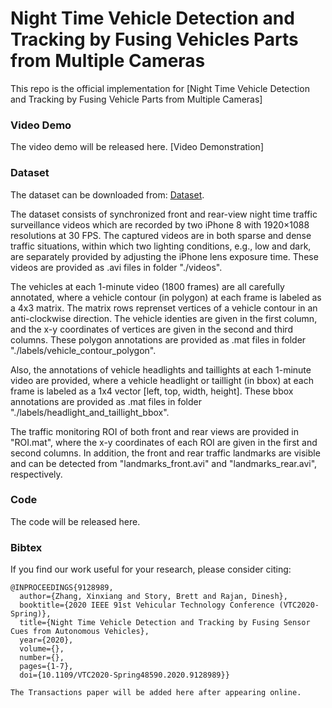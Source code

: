 # Night Time Vehicle Detection and Tracking by Fusing Vehicles Parts from Multiple Cameras

This repo is the official implementation for [Night Time Vehicle Detection and Tracking by Fusing Vehicle Parts from Multiple Cameras]

### Video Demo
The video demo will be released here. [Video Demonstration]

### Dataset
The dataset can be downloaded from: [Dataset](https://drive.google.com/drive/folders/13jOnlugcSmGpu27-i477cq_AxN1kuV3X?usp=sharing). 

The dataset consists of synchronized front and rear-view night time traffic surveillance videos which are recorded by two iPhone 8 with 1920×1088 resolutions at 30 FPS. The captured videos are in both sparse and dense traffic situations, within which two lighting conditions, e.g., low and dark, are separately provided by adjusting the iPhone lens exposure time. These videos are provided as .avi files in folder "./videos". 

The vehicles at each 1-minute video (1800 frames) are all carefully annotated, where a vehicle contour (in polygon) at each frame is labeled as a 4x3 matrix. The matrix rows reprenset vertices of a vehicle contour in an anti-clockwise direction. The vehicle identies are given in the first column, and the x-y coordinates of vertices are given in the second and third columns. These polygon annotations are provided as .mat files in folder "./labels/vehicle_contour_polygon". 

Also, the annotations of vehicle headlights and taillights at each 1-minute video are provided, where a vehicle headlight or taillight (in bbox) at each frame is labeled as a 1x4 vector [left, top, width, height]. These bbox annotations are provided as .mat files in folder "./labels/headlight_and_taillight_bbox". 

The traffic monitoring ROI of both front and rear views are provided in "ROI.mat", where the x-y coordinates of each ROI are given in the first and second columns. In addition, the front and rear traffic landmarks are visible and can be detected from "landmarks_front.avi" and "landmarks_rear.avi", respectively.

### Code

The code will be released here. 

### Bibtex
If you find our work useful for your research, please consider citing:

    @INPROCEEDINGS{9128989,
      author={Zhang, Xinxiang and Story, Brett and Rajan, Dinesh},
      booktitle={2020 IEEE 91st Vehicular Technology Conference (VTC2020-Spring)}, 
      title={Night Time Vehicle Detection and Tracking by Fusing Sensor Cues from Autonomous Vehicles}, 
      year={2020},
      volume={},
      number={},
      pages={1-7},
      doi={10.1109/VTC2020-Spring48590.2020.9128989}}

    The Transactions paper will be added here after appearing online. 
